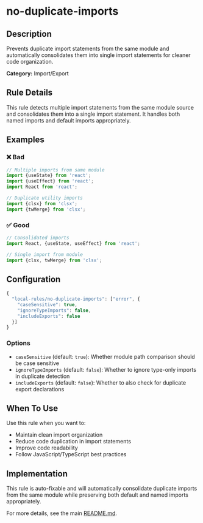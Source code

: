 # no-duplicate-imports

## Description

Prevents duplicate import statements from the same module and automatically consolidates them into
single import statements for cleaner code organization.

**Category:** Import/Export

## Rule Details

This rule detects multiple import statements from the same module source and consolidates them into
a single import statement. It handles both named imports and default imports appropriately.

## Examples

### ❌ Bad

```javascript
// Multiple imports from same module
import {useState} from 'react';
import {useEffect} from 'react';
import React from 'react';

// Duplicate utility imports
import {clsx} from 'clsx';
import {twMerge} from 'clsx';
```

### ✅ Good

```javascript
// Consolidated imports
import React, {useState, useEffect} from 'react';

// Single import from module
import {clsx, twMerge} from 'clsx';
```

## Configuration

```javascript
{
  "local-rules/no-duplicate-imports": ["error", {
    "caseSensitive": true,
    "ignoreTypeImports": false,
    "includeExports": false
  }]
}
```

### Options

- `caseSensitive` (default: `true`): Whether module path comparison should be case sensitive
- `ignoreTypeImports` (default: `false`): Whether to ignore type-only imports in duplicate detection
- `includeExports` (default: `false`): Whether to also check for duplicate export declarations

## When To Use

Use this rule when you want to:

- Maintain clean import organization
- Reduce code duplication in import statements
- Improve code readability
- Follow JavaScript/TypeScript best practices

## Implementation

This rule is auto-fixable and will automatically consolidate duplicate imports from the same module
while preserving both default and named imports appropriately.

For more details, see the main [README.md](../README.md).

